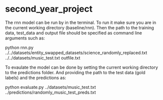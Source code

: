 # second_year_project

The rnn model can be run by in the terminal. 
To run it make sure you are in the current working directory (baseline/rnn). 
Then the path to the training data, test_data and output file should be specified as command line arguments such as:

python rnn.py ../../datasets/entity_swapped_datasets/science_randomly_replaced.txt ../../datasets/music_test.txt outfile.txt


To evaulate the model can be done by setting the current working directory to the predictions folder. 
And providing the path to the test data (gold labels) and the predictions as:

python evaluate.py ../datasets/music_test.txt ../predictions/randomly_music_test_preds.txt
